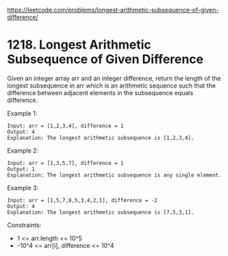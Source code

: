 https://leetcode.com/problems/longest-arithmetic-subsequence-of-given-difference/

# 1218. Longest Arithmetic Subsequence of Given Difference

Given an integer array arr and an integer difference, return the length of the longest subsequence in arr which is an arithmetic sequence such that the difference between adjacent elements in the subsequence equals difference.

 

Example 1:

```
Input: arr = [1,2,3,4], difference = 1
Output: 4
Explanation: The longest arithmetic subsequence is [1,2,3,4].
```

Example 2:

```
Input: arr = [1,3,5,7], difference = 1
Output: 1
Explanation: The longest arithmetic subsequence is any single element.
```

Example 3:

```
Input: arr = [1,5,7,8,5,3,4,2,1], difference = -2
Output: 4
Explanation: The longest arithmetic subsequence is [7,5,3,1].
``` 

Constraints:

- 1 <= arr.length <= 10^5
- -10^4 <= arr[i], difference <= 10^4